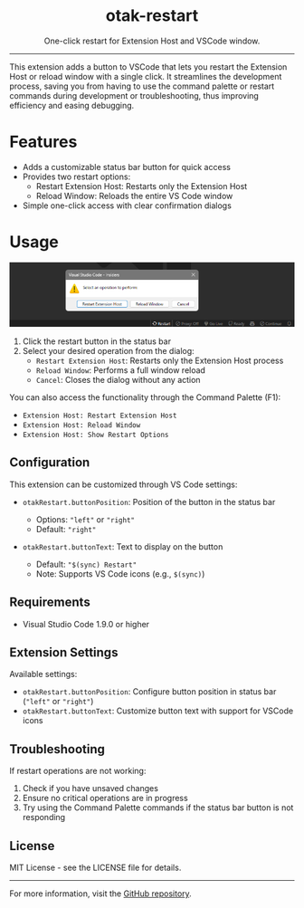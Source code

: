 <p align="center">
  <h1 align="center">otak-restart</h1>
  <p align="center">One-click restart for Extension Host and VSCode window.</p>
</p>

---

This extension adds a button to VSCode that lets you restart the Extension Host or reload window with a single click. It streamlines the development process, saving you from having to use the command palette or restart commands during development or troubleshooting, thus improving efficiency and easing debugging.

# Features

- Adds a customizable status bar button for quick access
- Provides two restart options:
  - Restart Extension Host: Restarts only the Extension Host
  - Reload Window: Reloads the entire VS Code window
- Simple one-click access with clear confirmation dialogs

# Usage

![](images/otak-restart.png)

1. Click the restart button in the status bar
2. Select your desired operation from the dialog:
   - `Restart Extension Host`: Restarts only the Extension Host process
   - `Reload Window`: Performs a full window reload
   - `Cancel`: Closes the dialog without any action

You can also access the functionality through the Command Palette (F1):

- `Extension Host: Restart Extension Host`
- `Extension Host: Reload Window`
- `Extension Host: Show Restart Options`

## Configuration

This extension can be customized through VS Code settings:

- `otakRestart.buttonPosition`: Position of the button in the status bar
  - Options: `"left"` or `"right"`
  - Default: `"right"`

- `otakRestart.buttonText`: Text to display on the button
  - Default: `"$(sync) Restart"`
  - Note: Supports VS Code icons (e.g., `$(sync)`)

## Requirements

- Visual Studio Code 1.9.0 or higher

## Extension Settings

Available settings:

* `otakRestart.buttonPosition`: Configure button position in status bar (`"left"` or `"right"`)
* `otakRestart.buttonText`: Customize button text with support for VSCode icons

## Troubleshooting

If restart operations are not working:
1. Check if you have unsaved changes
2. Ensure no critical operations are in progress
3. Try using the Command Palette commands if the status bar button is not responding

## License

MIT License - see the LICENSE file for details.

---

For more information, visit the [GitHub repository](https://github.com/tsuyoshi-otake-system-exe-jp/otak-restart).
